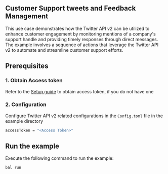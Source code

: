 ## Customer Support tweets and Feedback Management

This use case demonstrates how the Twitter API v2 can be utilized to enhance customer engagement by monitoring mentions of a company's support handle and providing timely responses through direct messages. The example involves a sequence of actions that leverage the Twitter API v2 to automate and streamline customer support efforts.

## Prerequisites

### 1. Obtain Access token

Refer to the [Setup guide](https://central.ballerina.io/ballerinax/twitter/latest#setup-guide) to obtain access token, if you do not have one

### 2. Configuration

Configure Twitter API v2 related configurations in the `Config.toml` file in the example directory

```bash
accessToken = "<Access Token>"
```

## Run the example

Execute the following command to run the example:

```bash
bal run
```